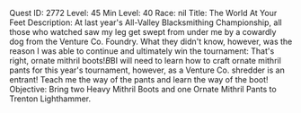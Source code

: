 Quest ID: 2772
Level: 45
Min Level: 40
Race: nil
Title: The World At Your Feet
Description: At last year's All-Valley Blacksmithing Championship, all those who watched saw my leg get swept from under me by a cowardly dog from the Venture Co. Foundry. What they didn't know, however, was the reason I was able to continue and ultimately win the tournament: That's right, ornate mithril boots!$B$BI will need to learn how to craft ornate mithril pants for this year's tournament, however, as a Venture Co. shredder is an entrant! Teach me the way of the pants and learn the way of the boot!
Objective: Bring two Heavy Mithril Boots and one Ornate Mithril Pants to Trenton Lighthammer.
